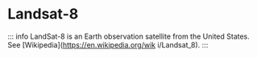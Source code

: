 # Landsat-8

::: info
LandSat-8 is an Earth observation satellite from the United States.
See [Wikipedia](https://en.wikipedia.org/wik i/Landsat_8).
:::
